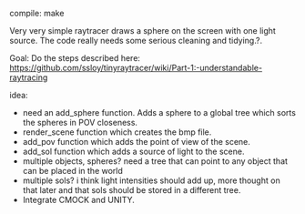 compile: make  

Very very simple raytracer draws a sphere on the screen with one light source.
The code really needs some serious cleaning and tidying.?.  
  
 Goal: Do the steps described here: https://github.com/ssloy/tinyraytracer/wiki/Part-1:-understandable-raytracing
 
idea:
 - need an add_sphere function. Adds a sphere to a global tree which sorts the spheres in POV closeness.
 - render_scene function which creates the bmp file.
 - add_pov function which adds the point of view of the scene.
 - add_sol function which adds a source of light to the scene.
  - multiple objects, spheres? need a tree that can point to any object that can be placed in the world
  - multiple sols? i think light intensities should add up, more thought on that later and that sols should be stored in a different tree.   
  - Integrate CMOCK and UNITY.

